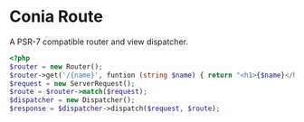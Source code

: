 Conia Route
===========

A PSR-7 compatible router and view dispatcher.

```php
<?php
$router = new Router();
$router->get('/{name}', funtion (string $name) { return "<h1>{$name}</h1>"; });
$request = new ServerRequest();
$route = $router->match($request);
$dispatcher = new Dispatcher();
$response = $dispatcher->dispatch($request, $route);
```
